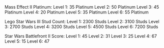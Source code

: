 Mass Effect II Platinum: 
Level 1: 35 Platinum 
Level 2: 50 Platinum
Level 3: 45 Platinum
Level 4: 20 Platinum
Level 5: 35 Platinum
Level 6: 55 Platinum

Lego Star Wars III Stud Count: 
Level 1: 2300 Studs 
Level 2: 3100 Studs
Level 3: 2700 Studs
Level 4: 3200 Studs
Level 5: 4500 Studs
Level 6: 7200 Studs

Star Wars Battlefront II Score: 
Level 1: 45 
Level 2: 31
Level 3: 25
Level 4: 67
Level 5: 15
Level 6: 47
